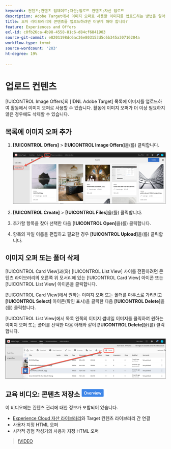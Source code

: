 ```yaml
---
keywords: 컨텐츠;컨텐츠 업데이트;자산;업로드 컨텐츠;자산 업로드
description: Adobe Target에서 이미지 오퍼로 사용할 이미지를 업로드하는 방법을 알아봅니다.
title: 오퍼 라이브러리에 콘텐츠를 업로드하려면 어떻게 해야 합니까?
feature: Experiences and Offers
exl-id: c0fb26ca-4b98-4558-81c6-d84cf6841903
source-git-commit: e8201198dc6ac36e803153d5c6b345a30716204a
workflow-type: tm+mt
source-wordcount: '203'
ht-degree: 19%

---
```


# 업로드 컨텐츠

[!UICONTROL Image Offers]의 [!DNL Adobe Target] 목록에 이미지를 업로드하여 활동에서 이미지 오퍼로 사용할 수 있습니다. 활동에 이미지 오퍼가 더 이상 필요하지 않은 경우에도 삭제할 수 있습니다.

## 목록에 이미지 오퍼 추가

1. **[!UICONTROL Offers]** > **[!UICONTROL Image Offers]**&#x200B;을(를) 클릭합니다.

   ![오퍼 > 이미지 오퍼](/help/main/c-experiences/c-manage-content/assets/image-offers-tab.png)

1. **[!UICONTROL Create]** > **[!UICONTROL Files]**&#x200B;을(를) 클릭합니다.
1. 추가할 항목을 찾아 선택한 다음 **[!UICONTROL Open]**&#x200B;을(를) 클릭합니다.
1. 항목의 파일 이름을 편집하고 필요한 경우 **[!UICONTROL Upload]**&#x200B;을(를) 클릭합니다.

## 이미지 오퍼 또는 폴더 삭제

[!UICONTROL Card View]과(와) [!UICONTROL List View] 사이를 전환하려면 콘텐츠 라이브러리의 오른쪽 위 모서리에 있는 [!UICONTROL Card View] 아이콘 또는 [!UICONTROL List View] 아이콘을 클릭합니다.

[!UICONTROL Card View]에서 원하는 이미지 오퍼 또는 폴더를 마우스로 가리키고 **[!UICONTROL Select]** 아이콘(확인 표시)을 클릭한 다음 **[!UICONTROL Delete]**&#x200B;을(를) 클릭합니다.

[!UICONTROL List View]에서 목록 왼쪽의 이미지 썸네일 이미지를 클릭하여 원하는 이미지 오퍼 또는 폴더를 선택한 다음 아래와 같이 **[!UICONTROL Delete]**&#x200B;을(를) 클릭합니다.

![선택한 항목 삭제](/help/main/c-experiences/c-manage-content/assets/delete-image-offer.png)

## 교육 비디오: 콘텐츠 저장소 ![개요 배지](/help/main/assets/overview.png)

이 비디오에는 컨텐츠 관리에 대한 정보가 포함되어 있습니다.

* [Experience Cloud 자산 라이브러리](https://experienceleague.adobe.com/docs/core-services/interface/assets/creative-cloud.html?lang=ko)와 Target 컨텐츠 라이브러리 간 연결
* 사용자 지정 HTML 오퍼
* 시각적 경험 작성기의 사용자 지정 HTML 오퍼

>[!VIDEO](https://video.tv.adobe.com/v/17387)
